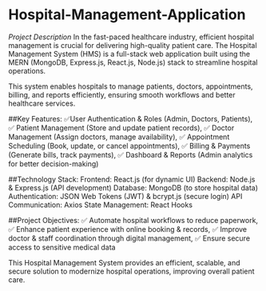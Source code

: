 # Hospital-Management-Application

_Project Description_
In the fast-paced healthcare industry, efficient hospital management is crucial for delivering high-quality patient care. The Hospital Management System (HMS) is a full-stack web application built using the MERN (MongoDB, Express.js, React.js, Node.js) stack to streamline hospital operations.

This system enables hospitals to manage patients, doctors, appointments, billing, and reports efficiently, ensuring smooth workflows and better healthcare services.

##Key Features:
✅User Authentication & Roles (Admin, Doctors, Patients),
✅ Patient Management (Store and update patient records),
✅ Doctor Management (Assign doctors, manage availability),
✅ Appointment Scheduling (Book, update, or cancel appointments),
✅ Billing & Payments (Generate bills, track payments),
✅ Dashboard & Reports (Admin analytics for better decision-making)

##Technology Stack:
Frontend: React.js (for dynamic UI)
Backend: Node.js & Express.js (API development)
Database: MongoDB (to store hospital data)
Authentication: JSON Web Tokens (JWT) & bcrypt.js (secure login)
API Communication: Axios
State Management: React Hooks

##Project Objectives:
✅ Automate hospital workflows to reduce paperwork,
✅ Enhance patient experience with online booking & records,
✅ Improve doctor & staff coordination through digital management,
✅ Ensure secure access to sensitive medical data

This Hospital Management System provides an efficient, scalable, and secure solution to modernize hospital operations, improving overall patient care.
